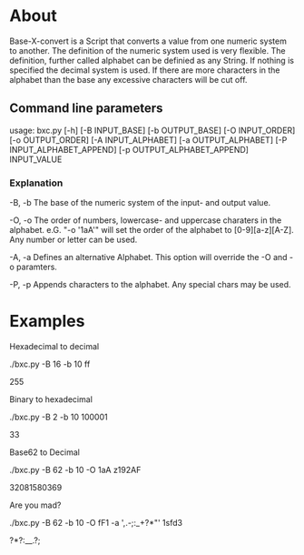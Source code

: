 # About
Base-X-convert is a Script that converts a value from one numeric system to another.
The definition of the numeric system used is very flexible. The definition, further called alphabet can be definied as any String. If nothing is specified the decimal system is used.
If there are more characters in the alphabet than the base any excessive characters will be cut off.

## Command line parameters
usage: bxc.py [-h] [-B INPUT_BASE] [-b OUTPUT_BASE] [-O INPUT_ORDER]
              [-o OUTPUT_ORDER] [-A INPUT_ALPHABET] [-a OUTPUT_ALPHABET]
              [-P INPUT_ALPHABET_APPEND] [-p OUTPUT_ALPHABET_APPEND]
              INPUT_VALUE

### Explanation

-B, -b
The base of the numeric system of the input- and output value.

-O, -o
The order of numbers, lowercase- and uppercase charaters in the alphabet.
e.G. "-o '1aA'" will set the order of the alphabet to [0-9][a-z][A-Z].
Any number or letter can be used.

-A, -a
Defines an alternative Alphabet. This option will override the -O and -o paramters.

-P, -p
Appends characters to the alphabet. Any special chars may be used.

# Examples

Hexadecimal to decimal

./bxc.py -B 16 -b 10 ff

255

Binary to hexadecimal

./bxc.py -B 2 -b 10 100001

33

Base62 to Decimal

./bxc.py -B 62 -b 10 -O 1aA z192AF

32081580369

Are you mad?

./bxc.py -B 62 -b 10 -O fF1 -a ',.-;:_+?*"' 1sfd3

?*?:__.?;
